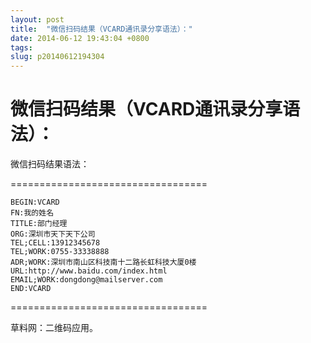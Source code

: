 ```yaml
---
layout: post
title:  "微信扫码结果（VCARD通讯录分享语法）："
date: 2014-06-12 19:43:04 +0800
tags: 
slug: p20140612194304
---
```


# 微信扫码结果（VCARD通讯录分享语法）：





 微信扫码结果语法： 
  
 ================================== 
  


```
BEGIN:VCARD
FN:我的姓名
TITLE:部门经理
ORG:深圳市天下天下公司
TEL;CELL:13912345678
TEL;WORK:0755-33338888
ADR;WORK:深圳市南山区科技南十二路长虹科技大厦0楼
URL:http://www.baidu.com/index.html
EMAIL;WORK:dongdong@mailserver.com
END:VCARD
```

  

==================================


草料网：二维码应用。




